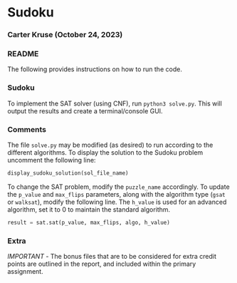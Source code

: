 # Sudoku
### Carter Kruse (October 24, 2023)

### README
The following provides instructions on how to run the code.

### Sudoku
To implement the SAT solver (using CNF), run `python3 solve.py`. This will output the results and create a terminal/console GUI.

### Comments
The file `solve.py` may be modified (as desired) to run according to the different algorithms. To display the solution to the Sudoku problem uncomment the following line:

```python
display_sudoku_solution(sol_file_name)
```

To change the SAT problem, modify the `puzzle_name` accordingly. To update the `p_value` and `max_flips` parameters, along with the algorithm type (`gsat` or `walksat`), modify the following line. The `h_value` is used for an advanced algorithm, set it to 0 to maintain the standard algorithm.

```python
result = sat.sat(p_value, max_flips, algo, h_value)
```

### Extra
*IMPORTANT* - The bonus files that are to be considered for extra credit points are outlined in the report, and included within the primary assignment.
